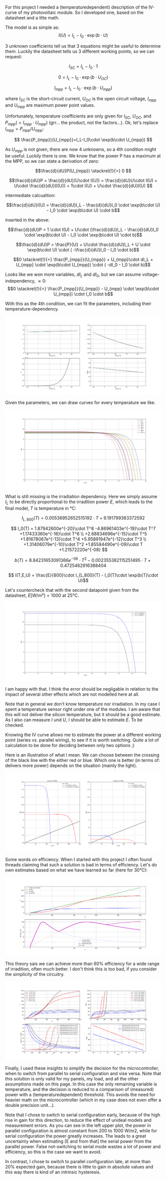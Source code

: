 
For this project I needed a (temperaturedependent) description of the IV-curve of my photovoltaic module. So I developed one, based on the datasheet and a litte math.

The model is as simple as:
$$I(U) = I_L - I_0 \cdot \exp(b\cdot U)$$

3 unknown coefficients tell us that 3 equations might be useful to determine them. Luckily the datasheet tells us 3 different working points, so we can request:

$$ I_{SC}=I_L-I_0\cdot 1 $$

$$ 0=I_L-I_0\cdot \exp(b\cdot U_{OC}) $$

$$ I_{mpp}=I_L-I_0\cdot \exp(b\cdot U_{mpp}) $$

where $I_{SC}$ is the short-circuit current, $U_{OC}$ is the open circuit voltage, $I_{mpp}$ and $U_{mpp}$ are maximum power point values. 


Unfortunately, temperature coefficients are only given for $I_{SC}$, $U_{OC}$, and $P_{mpp}(=I_{mpp}\cdot U_{mpp})$ (grr... the product, not the factors...). Ok, let's replace $I_{mpp}=P_{mpp}/U_{mpp}$:

$$  \frac{P_{mpp}}{U_{mpp}}=I_L-I_0\cdot \exp(b\cdot U_{mpp}) $$

As $U_{mpp}$ is not given, there are now 4 unknowns, so a 4th condition might be useful. Luckily there is one. We know that the power P has a maximum at the MPP, so we can state a derivation of zero:

$$\frac{d}{dU}P(U_{mpp}) \stackrel{!}{=} 0 $$

$$\frac{d}{dU}P = \frac{d}{dU}(U\cdot I(U)) = 
\frac{d}{dU}U\cdot I(U) + U\cdot \frac{d}{dU}(I(U)) =
1\cdot I(U) + U\cdot \frac{d}{dU}I(U)  $$

intermediate calcualtion:

$$\frac{d}{dU}I(U) = \frac{d}{dU}I_L - \frac{d}{dU}I_0 \cdot \exp(b\cdot U) - I_0 \cdot \exp(b\cdot U) \cdot b$$

inserted in the above:

$$\frac{d}{dU}P = 1 \cdot I(U) + U\cdot (\frac{d}{dU}I_L - \frac{d}{dU}I_0 \cdot \exp(b\cdot U) - I_0 \cdot \exp(b\cdot U) \cdot b)$$

$$\frac{d}{dU}P = \frac{P}{U} + U\cdot \frac{d}{dU}I_L + U \cdot \exp(b\cdot U) \cdot ( -\frac{d}{dU}I_0  - I_0  \cdot b)$$

$$0 \stackrel{!}{=}  \frac{P_{mpp}}{U_{mpp}} + U_{mpp}\cdot dI_L + U_{mpp} \cdot \exp(b\cdot U_{mpp}) \cdot ( -dI_0  - I_0  \cdot b)$$

Looks like we won more variables, $dI_L$ and $dI_0$, but we can assume voltage-independency, $\approx0$:
$$0 \stackrel{!}{=}  \frac{P_{mpp}}{U_{mpp}} - U_{mpp} \cdot \exp(b\cdot U_{mpp}) \cdot  I_0  \cdot b$$

With this as the 4th condition, we can fit the parameters, including their temperature-dependency. 

![IVcharacteristicA](./IVcharacteristicA.png)

Given the parameters, we can draw curves for every temperature we like.

![IVcharacteristicB](./IVcharacteristicB.png)

What is still missing is the irradiation dependency. Here we simply assume $I_L$ to be directly proportional to the irradition power $E$, which leads to the final model, $T$ is temperature in °C:

$$I_{L,800}(T) = 0.00536952652515192\cdot T + 9.191799383372592 $$

 $$ I_0(T) = 1.87942600e^{-20}\cdot T^8
-4.86961403e^{-19}\cdot T^7
+1.17433360e^{-16}\cdot T^6 \\
+2.68834696e^{-15}\cdot T^5 
+1.81678067e^{-13}\cdot T^4
+5.95891947e^{-12}\cdot T^3 \\
+1.31406079e^{-10}\cdot T^2
+1.85584490e^{-09}\cdot T
+1.21572220e^{-08}
$$

$$ b(T)  = 8.84231653091366e^{-06}\cdot T^2 -0.002355382115251495\cdot T + 0.4725462916388404$$

$$ I(T,E,U)  = \frac{E}{800}\cdot I_{L,800}(T) - I_0(T)\cdot \exp(b(T)\cdot U)$$

Let's countercheck that with the second datapoint given from the datasheet, $E[W/m²]=1000$ at $25\text{°C}$.

![IVcharacteristicC](./IVcharacteristicC.png)

I am happy with that. I think the error should be negligable in relation to the impact of several other effects which are not modelled here at all.

Note that in general we don't know temperature nor irradiation. In my case I spent a temperature sensor right under one of the modules. I am aware that this will not deliver the silicon temperature, but it should be a good estimate. As I also can measure $I$ und $U$, I should be able to estimate $E$. To be checked.

Knowing the IV curve allows me to estimate the power at a different working point (series vs. parallel wiring), to see if it is worth switching. Quite a lot of calculation to be done for deciding between only two options ;)

Here is an illustration of what I mean. We can choose between the crossing of the black line with the either red or blue. Which one is better (in terms of: delivers more power) depends on the situation (mainly the light).

![IVcharacteristicD](./IVcharacteristicD.png)

Some words on efficiency. When I started with this project I often found threads claiming that such a solution is bad in terms of efficiency. Let's do own estimates based on what we have learned so far (here for 30°C):

![IVcharacteristicE](./IVcharacteristicE.png)

This theory sais we can achieve more than 60% efficiency for a wide range of irradition, often much better. I don't think this is too bad, if you consider the simplicity of the circuitry. 

![IVcharacteristicF](./IVcharacteristicF.png)

Finally, I used these insights to simplify the decision for the microcontroller, when to switch from parallel to serial configuration and vise versa. Note that this solution is only valid for my panels, my load, and all the other assumptions made on this page. In this case the only remaining variable is temperature, and the decision is reduced to a comparison of (measured) power with a (temperaturedependent) threshold. This avoids the need for heavier math on the microcontroller (which in my case does not even offer a double precision unit...).

Note that I chose to switch to serial configuration early, because of the high rise in gain for this direction, to reduce the effect of unideal models and measurement errors. As you can see in the left upper plot, the power in parallel configuration is almost constant from 200 to 1000 W/m2, while for serial configuration the power greatly increases. The leads to a great uncertainty when estimating [E and from that] the serial power from the parallel power. False not-switching to serial mode wastes a lot of power and efficiency, so this is the case we want to avoid.

In contrast, I chose to switch to parallel configuration late, at more than 20% expected gain, because there is little to gain in absolute values and this way there is kind of an intrinsic hysteresis. 
